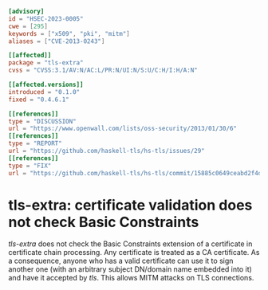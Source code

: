 ```toml
[advisory]
id = "HSEC-2023-0005"
cwe = [295]
keywords = ["x509", "pki", "mitm"]
aliases = ["CVE-2013-0243"]

[[affected]]
package = "tls-extra"
cvss = "CVSS:3.1/AV:N/AC:L/PR:N/UI:N/S:U/C:H/I:H/A:N"

[[affected.versions]]
introduced = "0.1.0"
fixed = "0.4.6.1"

[[references]]
type = "DISCUSSION"
url = "https://www.openwall.com/lists/oss-security/2013/01/30/6"
[[references]]
type = "REPORT"
url = "https://github.com/haskell-tls/hs-tls/issues/29"
[[references]]
type = "FIX"
url = "https://github.com/haskell-tls/hs-tls/commit/15885c0649ceabd2f4d2913df8ac6dc63d6b3b37"
```

# tls-extra: certificate validation does not check Basic Constraints

*tls-extra* does not check the Basic Constraints extension of a
certificate in certificate chain processing.  Any certificate is
treated as a CA certificate.  As a consequence, anyone who has a
valid certificate can use it to sign another one (with an arbitrary
subject DN/domain name embedded into it) and have it accepted by
*tls*.  This allows MITM attacks on TLS connections.
